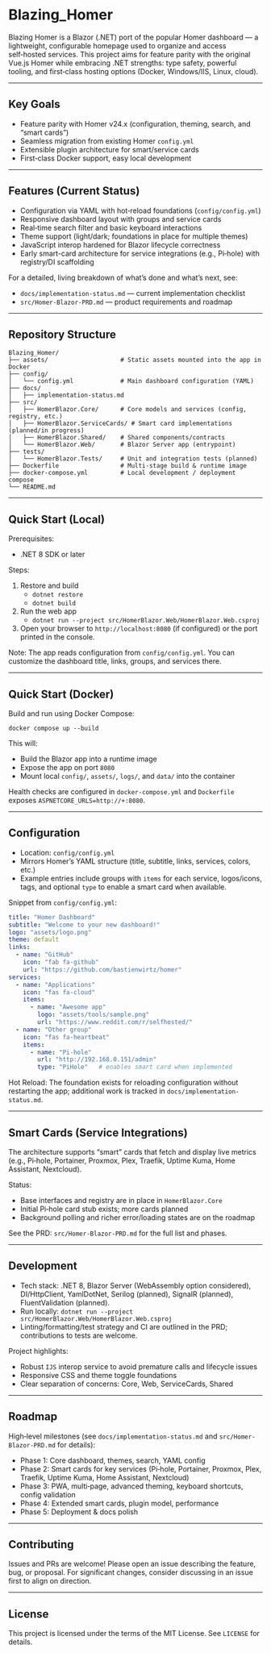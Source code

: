 # Blazing_Homer
Blazing Homer is a Blazor (.NET) port of the popular Homer dashboard — a lightweight, configurable homepage used to organize and access self‑hosted services. This project aims for feature parity with the original Vue.js Homer while embracing .NET strengths: type safety, powerful tooling, and first‑class hosting options (Docker, Windows/IIS, Linux, cloud).

---

## Key Goals

- Feature parity with Homer v24.x (configuration, theming, search, and “smart cards”)  
- Seamless migration from existing Homer `config.yml`  
- Extensible plugin architecture for smart/service cards  
- First‑class Docker support, easy local development

---

## Features (Current Status)

- Configuration via YAML with hot‑reload foundations (`config/config.yml`)
- Responsive dashboard layout with groups and service cards
- Real‑time search filter and basic keyboard interactions
- Theme support (light/dark; foundations in place for multiple themes)
- JavaScript interop hardened for Blazor lifecycle correctness
- Early smart-card architecture for service integrations (e.g., Pi‑hole) with registry/DI scaffolding

For a detailed, living breakdown of what’s done and what’s next, see:
- `docs/implementation-status.md` — current implementation checklist
- `src/Homer-Blazor-PRD.md` — product requirements and roadmap

---

## Repository Structure

```
Blazing_Homer/
├── assets/                    # Static assets mounted into the app in Docker
├── config/
│   └── config.yml             # Main dashboard configuration (YAML)
├── docs/
│   ├── implementation-status.md
├── src/
│   ├── HomerBlazor.Core/      # Core models and services (config, registry, etc.)
│   ├── HomerBlazor.ServiceCards/ # Smart card implementations (planned/in progress)
│   ├── HomerBlazor.Shared/    # Shared components/contracts
│   └── HomerBlazor.Web/       # Blazor Server app (entrypoint)
├── tests/
│   └── HomerBlazor.Tests/     # Unit and integration tests (planned)
├── Dockerfile                 # Multi-stage build & runtime image
├── docker-compose.yml         # Local development / deployment compose
└── README.md
```

---

## Quick Start (Local)

Prerequisites:
- .NET 8 SDK or later

Steps:
1. Restore and build
   - `dotnet restore`
   - `dotnet build`
2. Run the web app
   - `dotnet run --project src/HomerBlazor.Web/HomerBlazor.Web.csproj`
3. Open your browser to `http://localhost:8080` (if configured) or the port printed in the console.

Note: The app reads configuration from `config/config.yml`. You can customize the dashboard title, links, groups, and services there.

---

## Quick Start (Docker)

Build and run using Docker Compose:

```
docker compose up --build
```

This will:
- Build the Blazor app into a runtime image
- Expose the app on port `8080`
- Mount local `config/`, `assets/`, `logs/`, and `data/` into the container

Health checks are configured in `docker-compose.yml` and `Dockerfile` exposes `ASPNETCORE_URLS=http://+:8080`.

---

## Configuration

- Location: `config/config.yml`
- Mirrors Homer’s YAML structure (title, subtitle, links, services, colors, etc.)
- Example entries include groups with `items` for each service, logos/icons, tags, and optional `type` to enable a smart card when available.

Snippet from `config/config.yml`:

```yaml
title: "Homer Dashboard"
subtitle: "Welcome to your new dashboard!"
logo: "assets/logo.png"
theme: default
links:
  - name: "GitHub"
    icon: "fab fa-github"
    url: "https://github.com/bastienwirtz/homer"
services:
  - name: "Applications"
    icon: "fas fa-cloud"
    items:
      - name: "Awesome app"
        logo: "assets/tools/sample.png"
        url: "https://www.reddit.com/r/selfhosted/"
  - name: "Other group"
    icon: "fas fa-heartbeat"
    items:
      - name: "Pi-hole"
        url: "http://192.168.0.151/admin"
        type: "PiHole"   # enables smart card when implemented
```

Hot Reload: The foundation exists for reloading configuration without restarting the app; additional work is tracked in `docs/implementation-status.md`.

---

## Smart Cards (Service Integrations)

The architecture supports “smart” cards that fetch and display live metrics (e.g., Pi‑hole, Portainer, Proxmox, Plex, Traefik, Uptime Kuma, Home Assistant, Nextcloud).  

Status:
- Base interfaces and registry are in place in `HomerBlazor.Core`  
- Initial Pi‑hole card stub exists; more cards planned  
- Background polling and richer error/loading states are on the roadmap

See the PRD: `src/Homer-Blazor-PRD.md` for the full list and phases.

---

## Development

- Tech stack: .NET 8, Blazor Server (WebAssembly option considered), DI/HttpClient, YamlDotNet, Serilog (planned), SignalR (planned), FluentValidation (planned).
- Run locally: `dotnet run --project src/HomerBlazor.Web/HomerBlazor.Web.csproj`
- Linting/formatting/test strategy and CI are outlined in the PRD; contributions to tests are welcome.

Project highlights:
- Robust `IJS` interop service to avoid premature calls and lifecycle issues
- Responsive CSS and theme toggle foundations
- Clear separation of concerns: Core, Web, ServiceCards, Shared

---

## Roadmap

High‑level milestones (see `docs/implementation-status.md` and `src/Homer-Blazor-PRD.md` for details):
- Phase 1: Core dashboard, themes, search, YAML config
- Phase 2: Smart cards for key services (Pi‑hole, Portainer, Proxmox, Plex, Traefik, Uptime Kuma, Home Assistant, Nextcloud)
- Phase 3: PWA, multi‑page, advanced theming, keyboard shortcuts, config validation
- Phase 4: Extended smart cards, plugin model, performance
- Phase 5: Deployment & docs polish

---

## Contributing

Issues and PRs are welcome! Please open an issue describing the feature, bug, or proposal. For significant changes, consider discussing in an issue first to align on direction.

---

## License

This project is licensed under the terms of the MIT License. See `LICENSE` for details.
